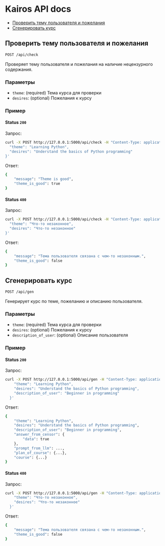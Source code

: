 # Kairos API docs

- [Проверить тему пользователя и пожелания](#проверить-тему-пользователя-и-пожелания)
- [Сгенерировать курс](#сгенерировать-курс)

## Проверить тему пользователя и пожелания

```bash
POST /api/check
```

Проверяет тему пользователя и пожелания на наличие нецензурного содержания.

### Параметры

- `theme`: (required) Тема курса для проверки
- `desires`: (optional) Пожелания к курсу

### Пример

#### Status `200`

Запрос:

```bash
curl -X POST http://127.0.0.1:5000/api/check -H "Content-Type: application/json" -d '{
  "theme": "Learning Python",
  "desires": "Understand the basics of Python programming"
}'
```

Ответ:

```bash
{
    "message": "Theme is good",
    "theme_is_good": true
}
```

#### Status `400`

Запрос:

```bash
curl -X POST http://127.0.0.1:5000/api/check -H "Content-Type: application/json" -d '{
  "theme": "Что-то незаконное",
  "desires": "Что-то незаконное"
}'
```

Ответ:

```bash
{
    "message": "Тема пользователя связана с чем-то незаконным.",
    "theme_is_good": false
}
```

## Сгенерировать курс

```bash
POST /api/gen
```

Генерирует курс по теме, пожеланию и описанию пользователя.

### Параметры

- `theme`: (required) Тема курса для проверки
- `desires`: (optional) Пожелания к курсу
- `description_of_user`: (optional) Описание пользователя

### Пример

#### Status `200`

Запрос:

```bash
curl -X POST http://127.0.0.1:5000/api/gen -H "Content-Type: application/json" -d '{
    "theme": "Learning Python",
    "desires": "Understand the basics of Python programming",
    "description_of_user": "Beginner in programming"
  }'
```

Ответ:

```bash
{
    "theme": "Learning Python",
    "desires": "Understand the basics of Python programming",
    "description_of_user": "Beginner in programming",
    "answer_from_censor": {
        "data": true
    },
    "prompt_from_llm": ...,
    "plan_of_course": {...},
    "course": {...}
}
```

#### Status `400`

Запрос:

```bash
curl -X POST http://127.0.0.1:5000/api/gen -H "Content-Type: application/json" -d '{
    "theme": "Что-то незаконное",
    "desires": "Что-то незаконное"
  }'
```

Ответ:

```bash
{
    "message": "Тема пользователя связана с чем-то незаконным.",
    "theme_is_good": false
}
```
